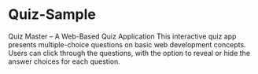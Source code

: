 # Quiz-Sample

Quiz Master – A Web-Based Quiz Application This interactive quiz app presents multiple-choice questions on basic web development concepts. Users can click through the questions, with the option to reveal or hide the answer choices for each question. 
